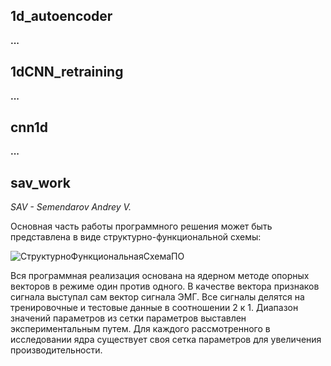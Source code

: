 ## 1d_autoencoder

**...**

## 1dCNN_retraining

**...**

## cnn1d

**...**

## sav_work
_SAV - Semendarov Andrey V._

Основная часть работы программного решения может быть представлена в виде структурно-функциональной схемы:

![СтруктурноФункциональнаяСхемаПО](https://user-images.githubusercontent.com/31689842/59972945-a78f4080-95a0-11e9-84d2-33569bfb515c.png)

Вся программная реализация основана на ядерном методе опорных векторов в режиме один против одного. В качестве вектора признаков сигнала выступал сам вектор сигнала ЭМГ. Все сигналы делятся на тренировочные и тестовые данные в соотношении 2 к 1. Диапазон значений параметров из сетки параметров выставлен экспериментальным путем. Для каждого рассмотренного в исследовании ядра существует своя сетка параметров для увеличения производительности.